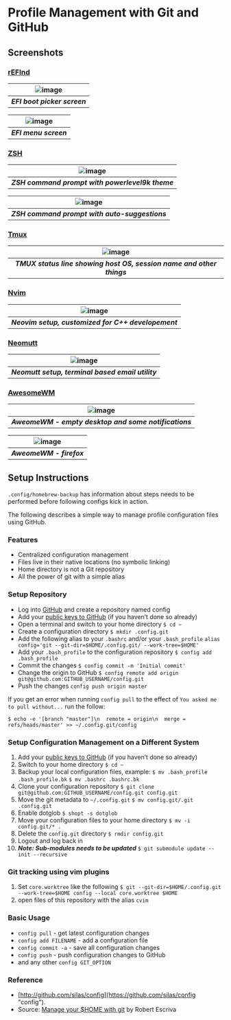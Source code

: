 # Profile Management with Git and GitHub

## Screenshots

### [rEFInd](.config/rEFInd)

| ![image](man/figures/rEFInd.png) |
|:--:|
| ***EFI boot picker screen*** |

| ![image](man/figures/rEFInd-menu-options.png) |
|:--:|
| ***EFI menu screen*** |

### [ZSH](.config/zsh)

| ![image](man/figures/zsh.png) |
|:--:|
| ***ZSH command prompt with powerlevel9k theme*** |

| ![image](man/figures/zsh02.png) |
|:--:|
| ***ZSH command prompt with auto-suggestions*** |

### [Tmux](.config/tmux)

| ![image](man/figures/tmux.png) |
|:--:|
| ***TMUX status line showing host OS, session name and other things*** |

### [Nvim](.config/nvim)

| ![image](man/figures/nvim.jpg) |
|:--:|
| ***Neovim setup, customized for C++ developement*** |

### [Neomutt](.config/neomutt)

| ![image](man/figures/neomutt.jpg) |
|:--:|
| ***Neomutt setup, terminal based email utility*** |

### [AwesomeWM](.config/awesome)

| ![image](man/figures/awesome.jpg) |
|:--:|
| ***AweomeWM - empty desktop and some notifications*** |

| ![image](man/figures/firefox.jpg) |
|:--:|
| ***AweomeWM - firefox*** |

## Setup Instructions

`.config/homebrew-backup` has information about steps needs to be performed before following configs kick in action.

The following describes a simple way to manage profile configuration files using GitHub.

### Features

*   Centralized configuration management
*   Files live in their native locations (no symbolic linking)
*   Home directory is not a Git repository
*   All the power of git with a simple alias

### Setup Repository

*   Log into [GitHub](https://github.com/ "GitHub") and create a repository named config
*   Add your [public keys to GitHub](https://github.com/guides/providing-your-ssh-key "Public Keys to GithHub") (if you haven’t done so already)
*   Open a terminal and switch to your home directory
    `$ cd ~`
*   Create a configuration directory
    `$ mkdir .config.git`
*   Add the following alias to your `.bashrc` and/or your `.bash_profile`
    `alias config='git --git-dir=$HOME/.config.git/ --work-tree=$HOME'`
*   Add your `.bash_profile` to the configuration repository
    `$ config add .bash_profile`
*   Commit the changes
    `$ config commit -m 'Initial commit'`
*   Change the origin to GitHub
    `$ config remote add origin git@github.com:GITHUB_USERNAME/config.git`
*   Push the changes
    `config push origin master`

If you get an error when running `config pull` to the effect of `You asked me to pull without...` run the follow:

```
$ echo -e '[branch "master"]\n  remote = origin\n  merge = refs/heads/master' >> ~/.config.git/config
```

### Setup Configuration Management on a Different System
1.  Add your [public keys to GitHub](https://github.com/guides/providing-your-ssh-key "Public Keys to GithHub") (if you haven’t done so already)
2.  Switch to your home directory
    `$ cd ~`
3.  Backup your local configuration files, example:
    `$ mv .bash_profile .bash_profile.bk`
    `$ mv .bashrc .bashrc.bk`
4.  Clone your configuration repository
    `$ git clone git@github.com:GITHUB_USERNAME/config.git config.git`
5.  Move the git metadata to `~/.config.git`
    `$ mv config.git/.git .config.git`
6.  Enable dotglob
    `$ shopt -s dotglob`
7.  Move your configuration files to your home directory
    `$ mv -i config.git/* .`
8.  Delete the `config.git` directory
    `$ rmdir config.git`
9.  Logout and log back in
10. ***Note: Sub-modules needs to be updated***
    `$ git submodule update --init --recursive`

### Git tracking using vim plugins
1.  Set `core.worktree` like the following
    `$ git --git-dir=$HOME/.config.git --work-tree=$HOME config --local core.worktree $HOME`
2.  open files of this repository with the alias `cvim`


### Basic Usage
*   `config pull` - get latest configuration changes
*   `config add FILENAME` - add a configuration file
*   `config commit -a` - save all configuration changes
*   `config push` - push configuration changes to GitHub
*   and any other `config GIT_OPTION`

### Reference

* [http://github.com/silas/config](https://github.com/silas/config "config").
* Source: [Manage your $HOME with git](http://robescriva.com/2009/01/manage-your-home-with-git/ "source") by Robert Escriva
